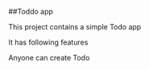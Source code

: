 ##Toddo app

This project contains a simple Todo app

It has following features

Anyone can create Todo